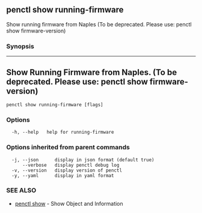 ## penctl show running-firmware

Show running firmware from Naples (To be deprecated. Please use: penctl show firmware-version)

### Synopsis



-----------------------------------------------------------------------------------------------
 Show Running Firmware from Naples. (To be deprecated. Please use: penctl show firmware-version) 
-----------------------------------------------------------------------------------------------


```
penctl show running-firmware [flags]
```

### Options

```
  -h, --help   help for running-firmware
```

### Options inherited from parent commands

```
  -j, --json      display in json format (default true)
      --verbose   display penctl debug log
  -v, --version   display version of penctl
  -y, --yaml      display in yaml format
```

### SEE ALSO
* [penctl show](penctl_show.md)	 - Show Object and Information

